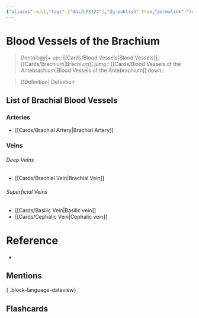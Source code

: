 ```yaml
---
{"aliases":null,"tags":["Uni/LFS122"],"dg-publish":true,"permalink":"/cards/blood-vessels-of-the-brachium/","dgPassFrontmatter":true}
---
```


# Blood Vessels of the Brachium

> [!ontology]+
> up:: [[Cards/Blood Vessels\|Blood Vessels]], [[Cards/Brachium\|Brachium]]
> jump:: [[Cards/Blood Vessels of the Antebrachium\|Blood Vessels of the Antebrachium]]
> down:: 

> [!Definition] Definition
> 

## List of Brachial Blood Vessels

### Arteries

- [[Cards/Brachial Artery\|Brachial Artery]]

### Veins

###### Deep Veins
- [[Cards/Brachial Vein\|Brachial Vein]]

###### Superficial Veins
- [[Cards/Basilic Vein\|Basilic vein]]
- [[Cards/Cephalic Vein\|Cephalic vein]]

# Reference
- 

## Mentions

{ .block-language-dataview}

## Flashcards
